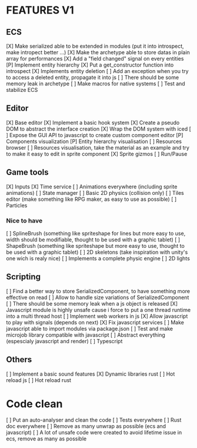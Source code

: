 # FEATURES V1

## ECS

[X] Make serialized able to be extended in modules (put it into introspect, make intropect better ...)
[X] Make the archetype able to store datas in plain array for performances
[X] Add a "field changed" signal on every entities
[P] Implement entity hierarchy
[X] Put a get_constructor function into introspect
[X] Implements entity deletion
[ ] Add an exception when you try to access a deleted entity, propagate it into js
[ ] There should be some memory leak in archetype
[ ] Make macros for native systems
[ ] Test and stabilize ECS

## Editor

[X] Base editor
[X] Implement a basic hook system
[X] Create a pseudo DOM to abstract the interface creation
[X] Wrap the DOM system with iced
[ ] Expose the GUI API to javascript to create custom component editor
[P] Components visualization
[P] Entity hierarchy visualisation
[ ] Resources browser
[ ] Resources visualisation, take the material as an example and try to make it easy to edit in sprite component
[X] Sprite gizmos
[ ] Run/Pause

## Game tools

[X] Inputs
[X] Time service
[ ] Animations everywhere (including sprite animations)
[ ] State manager
[ ] Basic 2D physics (collision only)
[ ] Tiles editor (make something like RPG maker, as easy to use as possible)
[ ] Particles

### Nice to have

[ ] SplineBrush (something like spriteshape for lines but more easy to use, width should be modifiable, thought to be used with a graphic tablet)
[ ] ShapeBrush (something like spriteshape but more easy to use, thought to be used with a graphic tablet)
[ ] 2D skeletons (take inspiration with unity's one wich is realy nice)
[ ] Implements a complete physic engine
[ ] 2D lights

## Scripting

[ ] Find a better way to store SerializedComponent, to have something more effective on read
[ ] Allow to handle size variations of SerializedComponent
[ ] There should be some memory leak when a js object is released
[X] Javascript module is highly unsafe cause i force to put a one thread runtime into a multi thread host
[ ] Implement web workers in js
[X] Allow javascript to play with signals (depends on next)
[X] Fix javascript services
[ ] Make javascript able to import modules via package.json
[ ] Test and make microjob library compatible with javascript
[ ] Abstract everything (espescialy javascript and render)
[ ] Typescript

## Others

[ ] Implement a basic sound features
[X] Dynamic libraries rust
[ ] Hot reload js
[ ] Hot reload rust

# Code clean

[ ] Put an auto-analyser and clean the code
[ ] Tests everywhere
[ ] Rust doc everywhere
[ ] Remove as many unwrap as possible (ecs and javascript)
[ ] A lot of unsafe code were created to avoid lifetime issue in ecs, remove as many as possible